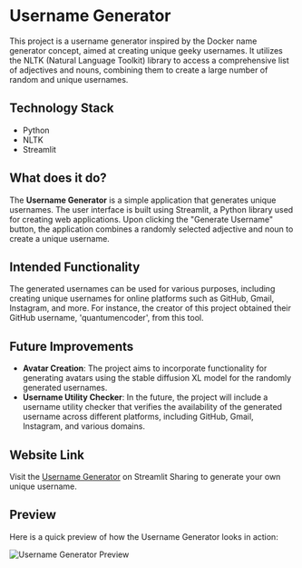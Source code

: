 # Username Generator

This project is a username generator inspired by the Docker name generator concept, aimed at creating unique geeky usernames. It utilizes the NLTK (Natural Language Toolkit) library to access a comprehensive list of adjectives and nouns, combining them to create a large number of random and unique usernames.

## Technology Stack

- Python
- NLTK
- Streamlit

## What does it do?

The **Username Generator** is a simple application that generates unique usernames. The user interface is built using Streamlit, a Python library used for creating web applications. Upon clicking the "Generate Username" button, the application combines a randomly selected adjective and noun to create a unique username.

## Intended Functionality

The generated usernames can be used for various purposes, including creating unique usernames for online platforms such as GitHub, Gmail, Instagram, and more. For instance, the creator of this project obtained their GitHub username, 'quantumencoder', from this tool.

## Future Improvements

- **Avatar Creation**: The project aims to incorporate functionality for generating avatars using the stable diffusion XL model for the randomly generated usernames.
- **Username Utility Checker**: In the future, the project will include a username utility checker that verifies the availability of the generated username across different platforms, including GitHub, Gmail, Instagram, and various domains.

## Website Link

Visit the [Username Generator](https://name-generator.streamlit.app/) on Streamlit Sharing to generate your own unique username.

## Preview

Here is a quick preview of how the Username Generator looks in action:

![Username Generator Preview](https://i.imgur.com/nR7RGBg.png)

